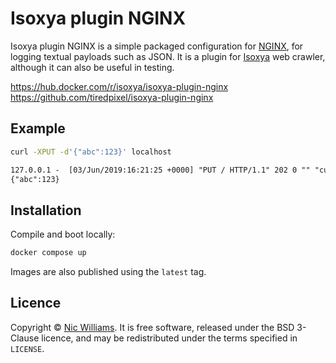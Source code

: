 # Isoxya plugin NGINX

Isoxya plugin NGINX is a simple packaged configuration for [NGINX](https://nginx.org/), for logging textual payloads such as JSON. It is a plugin for [Isoxya](https://www.isoxya.com/) web crawler, although it can also be useful in testing.

https://hub.docker.com/r/isoxya/isoxya-plugin-nginx  
https://github.com/tiredpixel/isoxya-plugin-nginx  


## Example

```sh
curl -XPUT -d'{"abc":123}' localhost
```

```txt
127.0.0.1 -  [03/Jun/2019:16:21:25 +0000] "PUT / HTTP/1.1" 202 0 "" "curl/7.52.1" ""
{"abc":123}
```


## Installation

Compile and boot locally:

```sh
docker compose up
```

Images are also published using the `latest` tag.


## Licence

Copyright © [Nic Williams](https://www.tiredpixel.com/). It is free software, released under the BSD 3-Clause licence, and may be redistributed under the terms specified in `LICENSE`.

